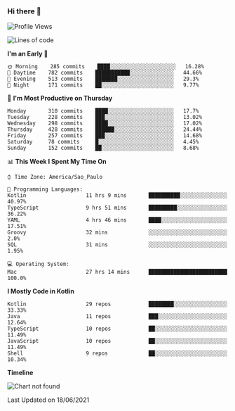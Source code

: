 ### Hi there 👋

<!--
**fernandonogueira/fernandonogueira** is a ✨ _special_ ✨ repository because its `README.md` (this file) appears on your GitHub profile.

Here are some ideas to get you started:

- 🔭 I’m currently working on ...
- 🌱 I’m currently learning ...
- 👯 I’m looking to collaborate on ...
- 🤔 I’m looking for help with ...
- 💬 Ask me about ...
- 📫 How to reach me: ...
- 😄 Pronouns: ...
- ⚡ Fun fact: ...
-->

<!--START_SECTION:waka-->
![Profile Views](http://img.shields.io/badge/Profile%20Views-0-blue)

![Lines of code](https://img.shields.io/badge/From%20Hello%20World%20I%27ve%20Written-571006%20lines%20of%20code-blue)

**I'm an Early 🐤** 

```text
🌞 Morning    285 commits    ████░░░░░░░░░░░░░░░░░░░░░   16.28% 
🌆 Daytime    782 commits    ███████████░░░░░░░░░░░░░░   44.66% 
🌃 Evening    513 commits    ███████░░░░░░░░░░░░░░░░░░   29.3% 
🌙 Night      171 commits    ██░░░░░░░░░░░░░░░░░░░░░░░   9.77%

```
📅 **I'm Most Productive on Thursday** 

```text
Monday       310 commits    ████░░░░░░░░░░░░░░░░░░░░░   17.7% 
Tuesday      228 commits    ███░░░░░░░░░░░░░░░░░░░░░░   13.02% 
Wednesday    298 commits    ████░░░░░░░░░░░░░░░░░░░░░   17.02% 
Thursday     428 commits    ██████░░░░░░░░░░░░░░░░░░░   24.44% 
Friday       257 commits    ███░░░░░░░░░░░░░░░░░░░░░░   14.68% 
Saturday     78 commits     █░░░░░░░░░░░░░░░░░░░░░░░░   4.45% 
Sunday       152 commits    ██░░░░░░░░░░░░░░░░░░░░░░░   8.68%

```


📊 **This Week I Spent My Time On** 

```text
⌚︎ Time Zone: America/Sao_Paulo

💬 Programming Languages: 
Kotlin                   11 hrs 9 mins       ██████████░░░░░░░░░░░░░░░   40.97% 
TypeScript               9 hrs 51 mins       █████████░░░░░░░░░░░░░░░░   36.22% 
YAML                     4 hrs 46 mins       ████░░░░░░░░░░░░░░░░░░░░░   17.51% 
Groovy                   32 mins             ░░░░░░░░░░░░░░░░░░░░░░░░░   2.0% 
SQL                      31 mins             ░░░░░░░░░░░░░░░░░░░░░░░░░   1.95%

💻 Operating System: 
Mac                      27 hrs 14 mins      █████████████████████████   100.0%

```

**I Mostly Code in Kotlin** 

```text
Kotlin                   29 repos            ████████░░░░░░░░░░░░░░░░░   33.33% 
Java                     11 repos            ███░░░░░░░░░░░░░░░░░░░░░░   12.64% 
TypeScript               10 repos            ██░░░░░░░░░░░░░░░░░░░░░░░   11.49% 
JavaScript               10 repos            ██░░░░░░░░░░░░░░░░░░░░░░░   11.49% 
Shell                    9 repos             ██░░░░░░░░░░░░░░░░░░░░░░░   10.34%

```


**Timeline**

![Chart not found](https://raw.githubusercontent.com/fernandonogueira/fernandonogueira/master/charts/bar_graph.png) 


 Last Updated on 18/06/2021
<!--END_SECTION:waka-->
